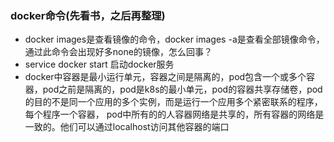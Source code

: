 ### docker命令(先看书，之后再整理)
-   docker images是查看镜像的命令，docker images -a是查看全部镜像命令，通过此命令会出现好多none的镜像，怎么回事？
-   service docker start 启动docker服务
-   docker中容器是最小运行单元，容器之间是隔离的，pod包含一个或多个容器，pod之前是隔离的，pod是k8s的最小单元，pod的容器共享存储卷，pod的目的不是同一个应用的多个实例，而是运行一个应用多个紧密联系的程序，每个程序一个容器，
pod中所有的的人容器网络是共享的，所有容器的网络是一致的。他们可以通过localhost访问其他容器的端口